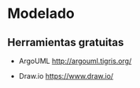 # Modelado


## Herramientas gratuitas

- ArgoUML http://argouml.tigris.org/

- Draw.io https://www.draw.io/
